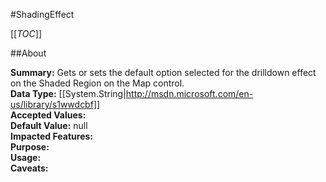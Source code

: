 #ShadingEffect

[[_TOC_]]

##About

**Summary:**  Gets or sets the default option selected for the drilldown effect on the Shaded Region on the Map control.   
**Data Type:** [[System.String|http://msdn.microsoft.com/en-us/library/s1wwdcbf]]  
**Accepted Values:**   
**Default Value:** null  
**Impacted Features:**   
**Purpose:**   
**Usage:**   
**Caveats:**   

